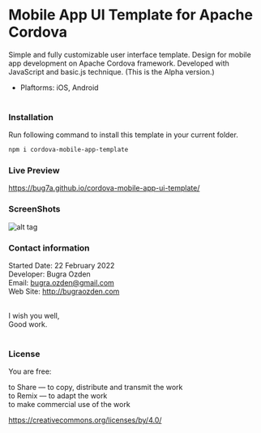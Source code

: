 # Mobile App UI Template for Apache Cordova
Simple and fully customizable user interface template. Design for mobile app development on Apache Cordova framework. Developed with JavaScript and basic.js technique. (This is the Alpha version.)

- Plaftorms: iOS, Android<br><br>

### Installation

Run following command to install this template in your current folder.

```bash
npm i cordova-mobile-app-template
```

### Live Preview

https://bug7a.github.io/cordova-mobile-app-ui-template/

### ScreenShots

![alt tag](https://bug7a.github.io/cordova-mobile-app-ui-template/cordova-mobile-app-ui-template.png)

### Contact information

Started Date: 22 February 2022<br>
Developer: Bugra Ozden<br>
Email: bugra.ozden@gmail.com<br>
Web Site: http://bugraozden.com<br><br>

I wish you well,<br />
Good work.<br /><br />

### License

You are free:<br />

to Share — to copy, distribute and transmit the work<br />
to Remix — to adapt the work<br />
to make commercial use of the work<br />

<https://creativecommons.org/licenses/by/4.0/><br /><br />
